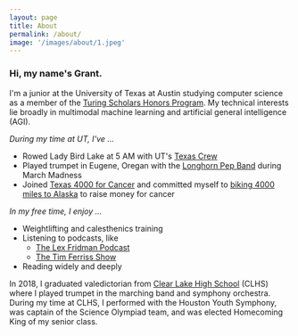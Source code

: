 ```yaml
---
layout: page
title: About
permalink: /about/
image: '/images/about/1.jpeg'
---
```


### Hi, my name's Grant.

I'm a junior at the University of Texas at Austin studying computer science as a member of the [Turing Scholars Honors Program](https://www.cs.utexas.edu/turing-scholars). My technical interests lie broadly in multimodal machine learning and artificial general intelligence (AGI). 

*During my time at UT, I've ...*
- Rowed Lady Bird Lake at 5 AM with UT's [Texas Crew](https://www.rowfortexas.com/)
- Played trumpet in Eugene, Oregan with the [Longhorn Pep Band](https://music.utexas.edu/perform-and-study/division-ensemble/longhorn-pep-band) during March Madness
- Joined [Texas 4000 for Cancer](https://www.texas4000.org/) and committed myself to [biking 4000 miles to Alaska](https://www.texas4000.org/route/sierra/) to raise money for cancer 

*In my free time, I enjoy ...*
- Weightlifting and calesthenics training
- Listening to podcasts, like
  - [The Lex Fridman Podcast](https://www.youtube.com/playlist?list=PLrAXtmErZgOdP_8GztsuKi9nrraNbKKp4)
  - [The Tim Ferriss Show](https://tim.blog/podcast/)
- Reading widely and deeply

In 2018, I graduated valedictorian from [Clear Lake High School](https://clearlakehs.ccisd.net/) (CLHS) where I played trumpet in the marching band and symphony orchestra. During my time at CLHS, I performed with the Houston Youth Symphony, was captain of the Science Olympiad team, and was elected Homecoming King of my senior class.